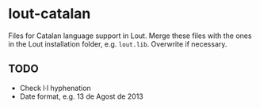 # lout-catalan
Files for Catalan language support in Lout.
Merge these files with the ones in the Lout installation folder, e.g. `lout.lib`. Overwrite if necessary.
## TODO
- Check l·l hyphenation
- Date format, e.g. 13 de Agost de 2013
